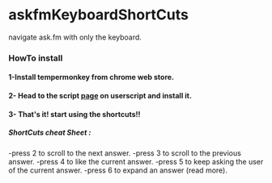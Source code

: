 # askfmKeyboardShortCuts
navigate ask.fm with only the keyboard.
### HowTo install 
#### 1-Install tempermonkey from chrome web store.
#### 2- Head to the script [page](https://openuserjs.org/scripts/ahmdaeyz/askfmKeyboardShortCuts) on userscript and install it.
#### 3- That's it! start using the shortcuts!!
##### ShortCuts cheat Sheet : 
-press 2 to scroll to the next answer.
-press 3 to scroll to the previous answer.
-press 4 to like the current answer.
-press 5 to keep asking the user of the current answer.
-press 6 to expand an answer (read more).
